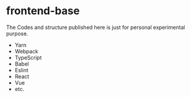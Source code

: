 # frontend-base

The Codes and structure published here is just for personal experimental purpose.

* Yarn
* Webpack
* TypeScript
* Babel
* Eslint
* React
* Vue
* etc.
